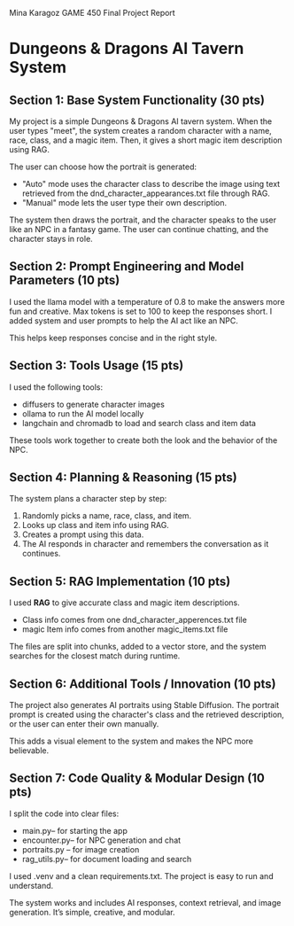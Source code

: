 Mina Karagoz
GAME 450 Final Project Report

# Dungeons & Dragons AI Tavern System

## Section 1: Base System Functionality (30 pts)

My project is a simple Dungeons & Dragons AI tavern system. When the user types "meet", the system creates a random character with a name, race, class, and a magic item. Then, it gives a short magic item description using RAG.

The user can choose how the portrait is generated:

- "Auto" mode uses the character class to describe the image using text retrieved from the dnd_character_appearances.txt file through RAG.
- "Manual" mode lets the user type their own description.

The system then draws the portrait, and the character speaks to the user like an NPC in a fantasy game. The user can continue chatting, and the character stays in role.



## Section 2: Prompt Engineering and Model Parameters (10 pts)

I used the llama model with a temperature of 0.8 to make the answers more fun and creative. Max tokens is set to 100  to keep the responses short. I added system and user prompts to help the AI act like an NPC. 

This helps keep responses concise and in the right style.



## Section 3: Tools Usage (15 pts)

I used the following tools:

- diffusers to generate character images  
- ollama to run the AI model locally  
- langchain and chromadb to load and search class and item data  

These tools work together to create both the look and the behavior of the NPC.



## Section 4: Planning & Reasoning (15 pts)

The system plans a character step by step:

1. Randomly picks a name, race, class, and item.  
2. Looks up class and item info using RAG.  
3. Creates a prompt using this data.  
4. The AI responds in character and remembers the conversation as it continues.



## Section 5: RAG Implementation (10 pts)

I used **RAG** to give accurate class and magic item descriptions.

- Class info comes from one dnd_character_apperences.txt file  
- magic Item info comes from another magic_items.txt file  

The files are split into chunks, added to a vector store, and the system searches for the closest match during runtime.



## Section 6: Additional Tools / Innovation (10 pts)

The project also generates AI portraits using Stable Diffusion. The portrait prompt is created using the character's class and the retrieved description, or the user can enter their own manually.

This adds a visual element to the system and makes the NPC more believable.



## Section 7: Code Quality & Modular Design (10 pts)

I split the code into clear files:

- main.py– for starting the app  
- encounter.py– for NPC generation and chat  
- portraits.py – for image creation  
- rag_utils.py– for document loading and search  

I used .venv and a clean requirements.txt. The project is easy to run and understand.

The system works and includes AI responses, context retrieval, and image generation. It’s simple, creative, and modular.
